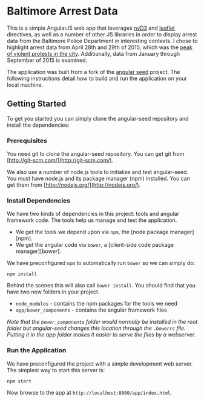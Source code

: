 # Baltimore Arrest Data

This is a simple AngularJS web app that leverages [nvD3](https://github.com/krispo/angular-nvd3) and
[leaflet](https://github.com/tombatossals/angular-leaflet-directive) directives, as well as a number
of other JS libraries in order to display arrest data from the Baltimore Police Department in interesting contexts. I chose
to highlight arrest data from April 28th and 29th of 2015, which was the [
peak of violent protests in the city](https://en.wikipedia.org/wiki/2015_Baltimore_protests).
Additionally, data from January through September of 2015 is examined.

The application was built from a fork of the [angular seed](https://github.com/angular/angular-seed) project. The following
instructions detail how to build and run the application on your local machine.

## Getting Started

To get you started you can simply clone the angular-seed repository and install the dependencies:

### Prerequisites

You need git to clone the angular-seed repository. You can get git from
[http://git-scm.com/](http://git-scm.com/).

We also use a number of node.js tools to initialize and test angular-seed. You must have node.js and
its package manager (npm) installed.  You can get them from [http://nodejs.org/](http://nodejs.org/).

### Install Dependencies

We have two kinds of dependencies in this project: tools and angular framework code.  The tools help
us manage and test the application.

* We get the tools we depend upon via `npm`, the [node package manager][npm].
* We get the angular code via `bower`, a [client-side code package manager][bower].

We have preconfigured `npm` to automatically run `bower` so we can simply do:

```
npm install
```

Behind the scenes this will also call `bower install`.  You should find that you have two new
folders in your project.

* `node_modules` - contains the npm packages for the tools we need
* `app/bower_components` - contains the angular framework files

*Note that the `bower_components` folder would normally be installed in the root folder but
angular-seed changes this location through the `.bowerrc` file.  Putting it in the app folder makes
it easier to serve the files by a webserver.*

### Run the Application

We have preconfigured the project with a simple development web server.  The simplest way to start
this server is:

```
npm start
```

Now browse to the app at `http://localhost:8000/app/index.html`.